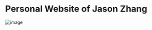 # Personal Website of Jason Zhang
![image](https://github.com/user-attachments/assets/0bb34ed2-39d5-4ae1-868a-48ffc1aa5386)
